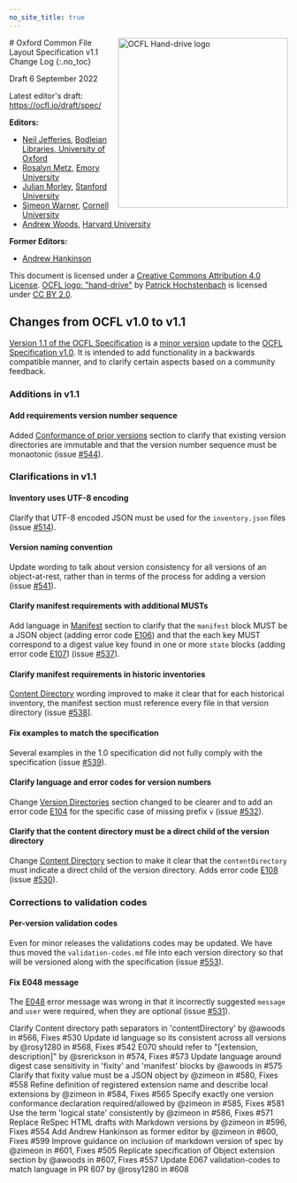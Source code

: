 ```yaml
---
no_site_title: true
---
```

<img src="https://avatars0.githubusercontent.com/u/35607965" alt="OCFL Hand-drive logo" style="float:right;width:307px;height:307px;"/>
# Oxford Common File Layout Specification v1.1 Change Log
{:.no_toc}

Draft 6 September 2022

Latest editor's draft: <https://ocfl.io/draft/spec/>

**Editors:**

* [Neil Jefferies](https://orcid.org/0000-0003-3311-3741), [Bodleian Libraries, University of Oxford](http://www.bodleian.ox.ac.uk/)
* [Rosalyn Metz](https://orcid.org/0000-0003-3526-2230), [Emory University](https://web.library.emory.edu/)
* [Julian Morley](https://orcid.org/0000-0003-4176-1933), [Stanford University](https://library.stanford.edu/)
* [Simeon Warner](https://orcid.org/0000-0002-7970-7855), [Cornell University](https://www.library.cornell.edu/)
* [Andrew Woods](https://orcid.org/0000-0002-8318-4225), [Harvard University](https://library.harvard.edu/)

**Former Editors:**

* [Andrew Hankinson](https://orcid.org/0000-0003-2663-0003)

This document is licensed under a [Creative Commons Attribution 4.0
License](https://creativecommons.org/licenses/by/4.0/). [OCFL logo:
"hand-drive"](https://avatars0.githubusercontent.com/u/35607965) by
[Patrick Hochstenbach](http://orcid.org/0000-0001-8390-6171) is
licensed under [CC BY 2.0](https://creativecommons.org/licenses/by/2.0/).

## Changes from OCFL v1.0 to v1.1

[Version 1.1 of the OCFL Specification](https://ocfl.io/draft/spec/) is a [minor version](https://semver.org/) update to the [OCFL Specification v1.0](https://ocfl.io/1.0/spec/). It is intended to add functionality in a backwards compatible manner, and to clarify certain aspects based on a community feedback.

### Additions in v1.1

#### Add requirements version number sequence

Added [Conformance of prior versions](https://ocfl.io/draft/spec/#conformance-of-prior-versions) section to clarify that existing version directories are immutable and that the version number sequence must be monaotonic (issue [#544](https://github.com/OCFL/spec/issues/544)).

### Clarifications in v1.1

#### Inventory uses UTF-8 encoding

Clarify that UTF-8 encoded JSON must be used for the `inventory.json` files (issue [#514](https://github.com/OCFL/spec/issues/514)).

#### Version naming convention

Update wording to talk about version consistency for all versions of an object-at-rest, rather than in terms of the process for adding a version (issue [#541](https://github.com/OCFL/spec/issues/541)).

#### Clarify manifest requirements with additional MUSTs

Add language in [Manifest](https://ocfl.io/draft/spec/#manifest) section to clarify that the `manifest` block MUST be a JSON object (adding error code [E106](https://ocfl.io/draft/spec/#E106)) and that the each key MUST correspond to a digest value key found in one or more `state` blocks (adding error code [E107](https://ocfl.io/draft/spec/#E106)) (issue [#537](https://github.com/OCFL/spec/issues/537)).

#### Clarify manifest requirements in historic inventories

[Content Directory](https://ocfl.io/draft/spec/#content-directory) wording improved to make it clear that for each historical inventory, the manifest section must reference every file in that version directory (issue [#538](https://github.com/OCFL/spec/issues/538)].

#### Fix examples to match the specification

Several examples in the 1.0 specification did not fully comply with the specification (issue [#539](https://github.com/OCFL/spec/issues/539)).

#### Clarify language and error codes for version numbers

Change [Version Directories](https://ocfl.io/draft/spec/#version-directories) section changed to be clearer and to add an error code [E104](https://ocfl.io/draft/spec/#E104) for the specific case of missing prefix `v` (issue [#532](https://github.com/OCFL/spec/issues/532)).


#### Clarify that the content directory must be a direct child of the version directory

Change [Content Directory](https://ocfl.io/draft/spec/#content-directory) section to make it clear that the `contentDirectory` must indicate a direct child of the version directory. Adds error code [E108](https://ocfl.io/draft/spec/#E108) (issue [#530](https://github.com/OCFL/spec/issues/530)).

### Corrections to validation codes

#### Per-version validation codes

Even for minor releases the validations codes may be updated. We have thus moved the `validation-codes.md` file into each version directory so that will be versioned along with the specification (issue [#553](https://github.com/OCFL/spec/issues/553)).

#### Fix E048 message

The [E048](https://ocfl.io/draft/spec/#E048) error message was wrong in that it incorrectly suggested `message` and `user` were required, when they are optional (issue [#531](https://github.com/OCFL/spec/issues/531)).


Clarify Content directory path separators in 'contentDirectory' by @awoods in #566, Fixes #530
Update id language so its consistent across all versions by @rosy1280 in #568, Fixes #542
E070 should refer to "[extension, description]" by @srerickson in #574, Fixes #573
Update language around digest case sensitivity in 'fixity' and 'manifest' blocks by @awoods in #575
Clarify that fixity value must be a JSON object by @zimeon in #580, Fixes #558
Refine definition of registered extension name and describe local extensions by @zimeon in #584, Fixes #565
Specify exactly one version conformance declaration required/allowed by @zimeon in #585, Fixes #581
Use the term 'logical state' consistently by @zimeon in #586, Fixes #571
Replace ReSpec HTML drafts with Markdown versions by @zimeon in #596, Fixes #554
Add Andrew Hankinson as former editor by @zimeon in #600, Fixes #599
Improve guidance on inclusion of markdown version of spec by @zimeon in #601, Fixes #505
Replicate specification of Object extension section by @awoods in #607, Fixes #557
Update E067 validation-codes to match language in PR 607 by @rosy1280 in #608
